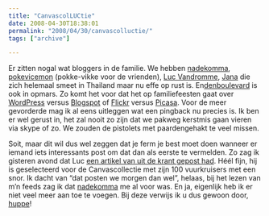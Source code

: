```yaml
---
title: "CanvascolLUCtie"
date: 2008-04-30T18:38:01
permalink: "2008/04/30/canvascolluctie/"
tags: ["archive"]

---
```

Er zitten nogal wat bloggers in de familie. We hebben [nadekomma](http://nadekomma.wordpress.com/ "http://nadekomma.wordpress.com/"), [pokevicemon](http://pokevicemon.wordpress.com/ "http://pokevicemon.wordpress.com/") (pokke-vikke voor de vrienden), [Luc Vandromme](http://www.lucvandromme.be/blog/ "http://www.lucvandromme.be/blog/"), [Jana](http://janavandromme.blogspot.com/ "http://janavandromme.blogspot.com/") die zich helemaal smeet in Thailand maar nu effe op rust is. En[denboulevard](http://denboulevard.wordpress.com/ "http://denboulevard.wordpress.com/") is ook in opmars. Zo komt het voor dat het op familiefeesten gaat over [WordPress](http://wordpress.com/ "http://wordpress.com/") versus [Blogspot](https://www.blogger.com/start "https://www.blogger.com/start") of [Flickr](http://www.flickr.com/ "http://www.flickr.com") versus [Picasa](http://picasa.google.com/ "http://picasa.google.com/"). Voor de meer gevorderde mag ik al eens uitleggen wat een pingback nu precies is. Ik ben er wel gerust in, het zal nooit zo zijn dat we pakweg kerstmis gaan vieren via skype of zo. We zouden de pistolets met paardengehakt te veel missen.

Soit, maar dit wil dus wel zeggen dat je ferm je best moet doen wanneer er iemand iets interessants post om dat dan als eerste te vermelden. Zo zag ik gisteren avond dat Luc [een artikel van uit de krant gepost had](http://www.lucvandromme.be/blog/index.php/2008/04/28/yes/ "http://www.lucvandromme.be/blog/index.php/2008/04/28/yes/"). Héél fijn, hij is geselecteerd voor de Canvascollectie met zijn 100 vuurkruisers met een snor. Ik dacht van “dat posten we morgen dan wel”, helaas, bij het lezen van m’n feeds zag ik dat [nadekomma](http://nadekomma.wordpress.com/ "http://nadekomma.wordpress.com/") me al voor was. En ja, eigenlijk heb ik er niet veel meer aan toe te voegen. Bij deze verwijs ik u dus gewoon door, [huppe](http://nadekomma.wordpress.com/2008/04/29/de-canvascollectie/ "http://nadekomma.wordpress.com/2008/04/29/de-canvascollectie/")!
